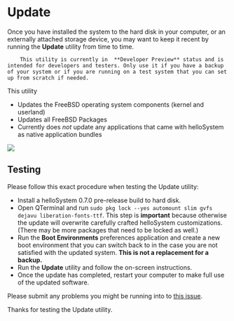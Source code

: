 # Update

Once you have installed the system to the hard disk in your computer, or an externally attached storage device, you may want to keep it recent by running the __Update__ utility from time to time.

``` .. note::
    This utility is currently in  **Developer Preview** status and is intended for developers and testers. Only use it if you have a backup of your system or if you are running on a test system that you can set up from scratch if needed.
```

This utility
* Updates the FreeBSD operating system components (kernel and userland)
* Updates all FreeBSD Packages
* Currently does _not_ update any applications that came with helloSystem as native application bundles

![](https://user-images.githubusercontent.com/2480569/137626617-ffa339e5-5633-4fa4-84a5-9dd9c7f4b966.png)

## Testing 

Please follow this exact procedure when testing the Update utility:

* Install a helloSystem 0.7.0 pre-release build to hard disk.
* Open QTerminal and run `sudo pkg lock --yes automount slim gvfs dejavu liberation-fonts-ttf`. This step is __important__ because otherwise the update will overwrite carefully crafted helloSystem customizations. (There may be more packages that need to be locked as well.)
* Run the __Boot Environments__ preferences application and create a new boot environment that you can switch back to in the case you are not satisfied with the updated system. __This is not a replacement for a backup.__
* Run the __Update__ utility and follow the on-screen instructions.
* Once the update has completed, restart your computer to make full use of the updated software.

Please submit any problems you might be running into to [this issue](https://github.com/helloSystem/Utilities/issues/33).

Thanks for testing the Update utility.
